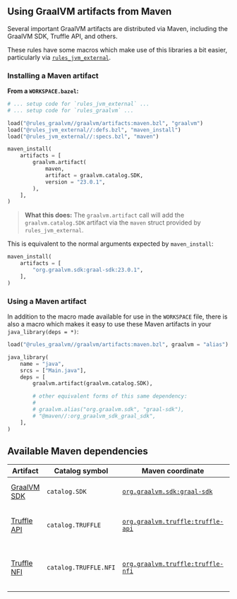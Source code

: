 
## Using GraalVM artifacts from Maven

Several important GraalVM artifacts are distributed via Maven, including the GraalVM SDK, Truffle API, and others.

These rules have some macros which make use of this libraries a bit easier, particularly via [`rules_jvm_external`][1].


### Installing a Maven artifact

**From a `WORKSPACE.bazel`:**
```python
# ... setup code for `rules_jvm_external` ...
# ... setup code for `rules_graalvm` ...

load("@rules_graalvm//graalvm/artifacts:maven.bzl", "graalvm")
load("@rules_jvm_external//:defs.bzl", "maven_install")
load("@rules_jvm_external//:specs.bzl", "maven")
```
```python
maven_install(
    artifacts = [
        graalvm.artifact(
            maven,
            artifact = graalvm.catalog.SDK,
            version = "23.0.1",
        ),
    ],
)
```

> **What this does:** The `graalvm.artifact` call will add the `graalvm.catalog.SDK` artifact via the `maven` struct provided by `rules_jvm_external`.

This is equivalent to the normal arguments expected by `maven_install`:
```python
maven_install(
    artifacts = [
        "org.graalvm.sdk:graal-sdk:23.0.1",
    ],
)
```


### Using a Maven artifact

In addition to the macro made available for use in the `WORKSPACE` file, there is also a macro which makes it easy to use these Maven artifacts in your `java_library(deps = *)`:

```python
load("@rules_graalvm//graalvm/artifacts:maven.bzl", graalvm = "alias")

java_library(
    name = "java",
    srcs = ["Main.java"],
    deps = [
        graalvm.artifact(graalvm.catalog.SDK),

        # other equivalent forms of this same dependency:
        #
        # graalvm.alias("org.graalvm.sdk", "graal-sdk"),
        # "@maven//:org_graalvm_sdk_graal_sdk",
    ],
)
```


## Available Maven dependencies


| Artifact         | Catalog symbol        | Maven coordinate                       | Notes                                         |
| ---------------- | --------------------- | -------------------------------------- | --------------------------------------------- |
| [GraalVM SDK][2] | `catalog.SDK`         | [`org.graalvm.sdk:graal-sdk`][3]       | Main GraalVM SDK package                      |
| [Truffle API][4] | `catalog.TRUFFLE`     | [`org.graalvm.truffle:truffle-api`][5] | API package for Truffle language implementors |
| [Truffle NFI][6] | `catalog.TRUFFLE.NFI` | [`org.graalvm.truffle:truffle-nfi`][7] | Native Function Interface package or Truffle  |


[1]: https://github.com/bazelbuild/rules_jvm_external
[2]: https://www.graalvm.org/sdk/javadoc/
[3]: https://search.maven.org/artifact/org.graalvm.sdk/graal-sdk 
[4]: https://www.graalvm.org/truffle/javadoc/com/oracle/truffle/api/package-summary.html
[5]: https://search.maven.org/artifact/org.graalvm.truffle/truffle-api
[6]: https://github.com/oracle/graal/blob/master/truffle/docs/NFI.md
[7]: https://search.maven.org/artifact/org.graalvm.truffle/truffle-nfi
